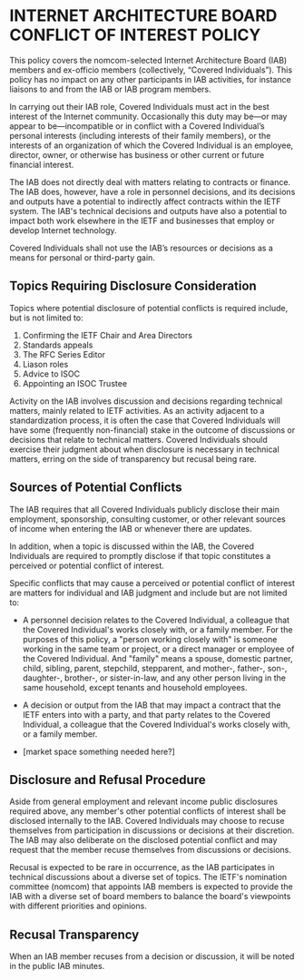 # INTERNET ARCHITECTURE BOARD CONFLICT OF INTEREST POLICY

This policy covers the nomcom-selected Internet Architecture Board (IAB) members and ex-officio members (collectively, “Covered Individuals”). This policy has no impact on any other participants in IAB activities, for instance liaisons to and from the IAB or IAB program members.

In carrying out their IAB role, Covered Individuals must act in the best interest of the Internet community. Occasionally this duty may be—or may appear to be—incompatible or in conflict with a Covered Individual’s personal interests (including interests of their family members), or the interests of an organization of which the Covered Individual is an employee, director, owner, or otherwise has business or other current or future financial interest.

The IAB does not directly deal with matters relating to contracts or finance. The IAB does, however, have a role in personnel decisions, and its decisions and outputs have a potential to indirectly affect contracts within the IETF system. The IAB's technical decisions and outputs have also a potential to impact both work elsewhere in the IETF and businesses that employ or develop Internet technology.

Covered Individuals shall not use the IAB’s resources or decisions as a means for personal or third-party gain.

## Topics Requiring Disclosure Consideration

Topics where potential disclosure of potential conflicts is required include, but is not limited to:

1. Confirming the IETF Chair and Area Directors
2. Standards appeals
3. The RFC Series Editor
4. Liason roles
5. Advice to ISOC
6. Appointing an ISOC Trustee

Activity on the IAB involves discussion and decisions regarding technical matters, mainly related to IETF activities. As an activity adjacent to a standardization process, it is often the case that Covered Individuals will have some (frequently non-financial) stake in the outcome of discussions or decisions that relate to technical matters.  Covered Individuals should exercise their judgment about when disclosure is necessary in technical matters, erring on the side of transparency but recusal being rare.

## Sources of Potential Conflicts

The IAB requires that all Covered Individuals publicly disclose their main employment, sponsorship, consulting customer, or other relevant sources of income when entering the IAB or whenever there are updates.

In addition, when a topic is discussed within the IAB, the Covered Individuals are required to promptly disclose if that topic constitutes a perceived or potential conflict of interest.

Specific conflicts that may cause a perceived or potential conflict of interest are matters for individual and IAB judgment and include but are not limited to:

* A personnel decision relates to the Covered Individual, a colleague that the Covered Individual's works closely with, or a family member. For the purposes of this policy, a "person working closely with" is someone working in the same team or project, or a direct manager or employee of the Covered Individual. And "family" means a spouse, domestic partner, child, sibling, parent, stepchild, stepparent, and mother-, father-, son-, daughter-, brother-, or sister-in-law, and any other person living in the same household, except tenants and household employees.

* A decision or output from the IAB that may impact a contract that the IETF enters into with a party, and that party relates to the Covered Individual, a colleague that the Covered Individual's works closely with, or a family member.

* [market space something needed here?]

## Disclosure and Refusal Procedure

Aside from general employment and relevant income public disclosures required above, any member's other potential conflicts of interest shall be disclosed internally to the IAB.  Covered Individuals may choose to recuse themselves from participation in discussions or decisions at their discretion.  The IAB may also deliberate on the disclosed potential conflict and may request that the member recuse themselves from discussions or decisions.

Recusal is expected to be rare in occurrence, as the IAB participates in technical discussions about a diverse set of topics.  The IETF's nomination committee (nomcom) that appoints IAB members is expected to provide the IAB with a diverse set of board members to balance the board's viewpoints with different priorities and opinions.

## Recusal Transparency

When an IAB member recuses from a decision or discussion, it will be noted in the public IAB minutes.


